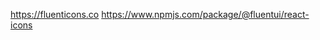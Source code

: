 https://fluenticons.co
https://www.npmjs.com/package/@fluentui/react-icons

<!-- 
import { currencies } from 'currencies.json';
console.log(currencies); -->